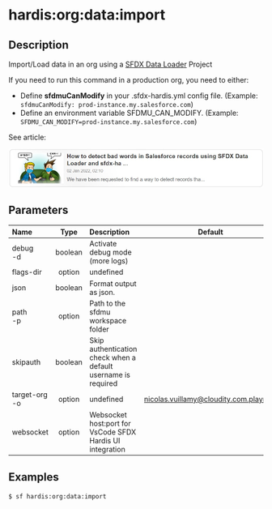 <!-- This file has been generated with command 'sf hardis:doc:plugin:generate'. Please do not update it manually or it may be overwritten -->
# hardis:org:data:import

## Description

Import/Load data in an org using a [SFDX Data Loader](https://help.sfdmu.com/) Project

If you need to run this command in a production org, you need to either:

- Define **sfdmuCanModify** in your .sfdx-hardis.yml config file. (Example: `sfdmuCanModify: prod-instance.my.salesforce.com`)
- Define an environment variable SFDMU_CAN_MODIFY. (Example: `SFDMU_CAN_MODIFY=prod-instance.my.salesforce.com`)

See article:

[![How to detect bad words in Salesforce records using SFDX Data Loader and sfdx-hardis](https://github.com/hardisgroupcom/sfdx-hardis/raw/main/docs/assets/images/article-badwords.jpg)](https://nicolas.vuillamy.fr/how-to-detect-bad-words-in-salesforce-records-using-sfdx-data-loader-and-sfdx-hardis-171db40a9bac)


## Parameters

|Name|Type|Description|Default|Required|Options|
|:---|:--:|:----------|:-----:|:------:|:-----:|
|debug<br/>-d|boolean|Activate debug mode (more logs)||||
|flags-dir|option|undefined||||
|json|boolean|Format output as json.||||
|path<br/>-p|option|Path to the sfdmu workspace folder||||
|skipauth|boolean|Skip authentication check when a default username is required||||
|target-org<br/>-o|option|undefined|nicolas.vuillamy@cloudity.com.playnico|||
|websocket|option|Websocket host:port for VsCode SFDX Hardis UI integration||||

## Examples

```shell
$ sf hardis:org:data:import
```


